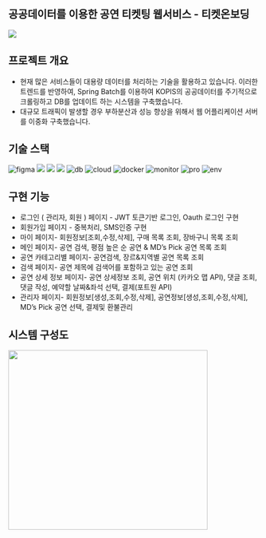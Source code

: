 ## 공공데이터를 이용한 공연 티켓팅 웹서비스 - 티켓온보딩

<p align="le">
  <img src="https://github.com/SKUWooU/.github/assets/126756270/453866d6-8496-413a-87c5-4f90934f3e88">
</p>

## 프로젝트 개요
- 현재 많은 서비스들이 대용량 데이터를 처리하는 기술을 활용하고 있습니다. 이러한 트렌드를 반영하여, Spring Batch를 이용하여 KOPIS의 공공데이터를 주기적으로 크롤링하고 DB를 업데이트 하는 시스템을 구축했습니다.
- 대규모 트래픽이 발생할 경우 부하분산과 성능 향상을 위해서 웹 어플리케이션 서버를 이중화 구축했습니다.


## 기술 스택
![figma](https://img.shields.io/badge/Figma-F24E1E?style=for-the-badge&logo=figma&logoColor=white)
<img src="https://img.shields.io/badge/react-20232A?style=for-the-badge&logo=react&logoColor=white"/>
<img src="https://img.shields.io/badge/vite-646CFF?style=for-the-badge&logo=vite&logoColor=white"/>
<img src="https://img.shields.io/badge/springboot-6DB33F?style=for-the-badge&logo=springboot&logoColor=white"/>
![db](https://img.shields.io/badge/MariaDB-003545?style=for-the-badge&logo=mariadb&logoColor=white)
![cloud](https://img.shields.io/badge/Google_Cloud-4285F4?style=for-the-badge&logo=google-cloud&logoColor=white)
![docker](https://img.shields.io/badge/docker-%230db7ed.svg?style=for-the-badge&logo=docker&logoColor=white)
![monitor](https://img.shields.io/badge/grafana-%23F46800.svg?style=for-the-badge&logo=grafana&logoColor=white)
![pro](https://img.shields.io/badge/Prometheus-E6522C?style=for-the-badge&logo=Prometheus&logoColor=white)
![env](https://img.shields.io/badge/Ubuntu-E95420?style=for-the-badge&logo=ubuntu&logoColor=white)



## 구현 기능
- 로그인 ( 관리자, 회원 ) 페이지 - JWT 토큰기반 로그인, Oauth 로그인 구현
- 회원가입 페이지 - 중복처리, SMS인증 구현
- 마이 페이지- 회원정보[조회,수정,삭제], 구매 목록 조회, 장바구니 목록 조회
- 메인 페이지- 공연 검색,  평점 높은 순 공연 & MD’s Pick 공연 목록 조회
- 공연 카테고리별 페이지- 공연검색, 장르&지역별 공연 목록 조회
- 검색 페이지- 공연 제목에 검색어를 포함하고 있는 공연 조회
- 공연 상세 정보 페이지- 공연 상세정보 조회, 공연 위치 (카카오 맵 API), 댓글 조회, 댓글 작성,  예약할 날짜&좌석 선택, 결제(포트원 API)
- 관리자 페이지- 회원정보[생성,조회,수정,삭제], 공연정보[생성,조회,수정,삭제], MD’s Pick 공연 선택, 결제및 환불관리


## 시스템 구성도
<p align="left">
  <img src="https://github.com/SKUWooU/.github/assets/126756270/1befaa8e-f148-45cf-98be-0efa0349b9f2" width="400" height="360">
</p>


## 

<!--

**Here are some ideas to get you started:**

🙋‍♀️ A short introduction - what is your organization all about?
🌈 Contribution guidelines - how can the community get involved?
👩‍💻 Useful resources - where can the community find your docs? Is there anything else the community should know?
🍿 Fun facts - what does your team eat for breakfast?
🧙 Remember, you can do mighty things with the power of [Markdown](https://docs.github.com/github/writing-on-github/getting-started-with-writing-and-formatting-on-github/basic-writing-and-formatting-syntax)
-->
